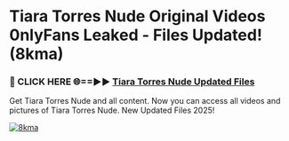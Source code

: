 # Tiara Torres Nude Original Videos 0nlyFans Leaked - Files Updated! (8kma)

<h3>🔴 CLICK HERE 🌐==►► <a href="https://tinyurl.com/4mcuefdz" rel="nofollow">Tiara Torres Nude Updated Files</a></h3>

Get Tiara Torres Nude and all content. Now you can access all videos and pictures of Tiara Torres Nude. New Updated Files 2025!

[![8kma](https://i.imgur.com/StAQSOY.gif)](https://tinyurl.com/4mcuefdz)
